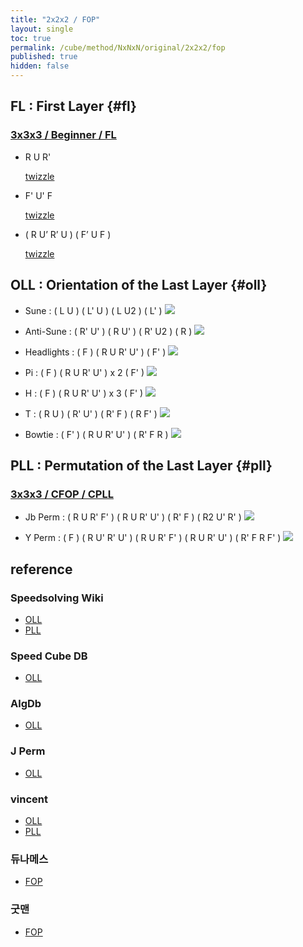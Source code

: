```yaml
---
title: "2x2x2 / FOP"
layout: single
toc: true
permalink: /cube/method/NxNxN/original/2x2x2/fop
published: true
hidden: false
---
```


<head>
  <base target="_blank">
  <style>
    img {
      max-width:200px;
    }
  </style>
</head>



## FL : First Layer {#fl}

### [3x3x3 / Beginner / FL](/cube/method/NxNxN/original/3x3x3/beginner#fl)

- R U R'

  <a href="https://alpha.twizzle.net/edit/?puzzle=2x2x2&setup-anchor=end&stickering=F2L&alg=R+U+R%27">
  twizzle
  </a>
- F' U' F

  <a href="https://alpha.twizzle.net/edit/?puzzle=2x2x2&setup-anchor=end&stickering=F2L&alg=F%27+U%27+F">
  twizzle
  </a>
- ( R U’ R’ U ) ( F’ U F )

  <a href="https://alpha.twizzle.net/edit/?puzzle=2x2x2&setup-anchor=end&stickering=F2L&alg=R+U%27+R%27+U+F%27+U+F">
  twizzle
  </a>



## OLL : Orientation of the Last Layer {#oll}

- Sune : ( L U ) ( L' U ) ( L U2 ) ( L' )
  <a href="https://alpha.twizzle.net/edit/?puzzle=2x2x2&setup-anchor=end&stickering=OLL&alg=L+U+L%27+U+L+U2+L%27">
    <img src="https://user-images.githubusercontent.com/92285528/215315964-8aeb06d1-4510-4986-9b84-9304cdc630b2.png">
  </a>

- Anti-Sune : ( R' U' ) ( R U' ) ( R' U2 ) ( R )
  <a href="https://alpha.twizzle.net/edit/?puzzle=2x2x2&setup-anchor=end&stickering=OLL&alg=R%27+U%27+R+U%27+R%27+U2%27+R">
    <img src="https://user-images.githubusercontent.com/92285528/215316110-1c056781-7a3d-4ce9-9377-5c4beba2bfb3.png">
  </a>

- Headlights : ( F ) ( R U R' U' ) ( F' )
  <a href="https://alpha.twizzle.net/edit/?puzzle=2x2x2&setup-anchor=end&stickering=OLL&alg=F+R+U+R%27+U%27+F%27">
    <img src="https://user-images.githubusercontent.com/92285528/215316173-07e73037-684d-476f-82f9-5a2fba058550.png">
  </a>

- Pi : ( F ) ( R U R' U' ) x 2 ( F' )
  <a href="https://alpha.twizzle.net/edit/?puzzle=2x2x2&setup-anchor=end&stickering=OLL&alg=F+%28R+U+R%27+U%27%292+F%27">
    <img src="https://user-images.githubusercontent.com/92285528/215316218-5baafcdc-906f-411e-8307-ec2624856b06.png">
  </a>

- H : ( F ) ( R U R' U' ) x 3 ( F' )
  <a href="https://alpha.twizzle.net/edit/?puzzle=2x2x2&setup-anchor=end&stickering=OLL&alg=F+%28R+U+R%27+U%27%293+F%27">
    <img src="https://user-images.githubusercontent.com/92285528/215316261-0b4874ed-e108-4f00-8862-e5905d3c858a.png">
  </a>

- T : ( R U ) ( R' U' ) ( R' F ) ( R F' )
  <a href="https://alpha.twizzle.net/edit/?puzzle=2x2x2&setup-anchor=end&stickering=OLL&alg=R+U+R%27+U%27+R%27+F+R+F%27">
    <img src="https://user-images.githubusercontent.com/92285528/215316300-9363e22c-58f2-4a55-90fa-506ad85bfb22.png">
  </a>

- Bowtie : ( F' ) ( R U R' U' ) ( R' F R )
  <a href="https://alpha.twizzle.net/edit/?puzzle=2x2x2&setup-anchor=end&stickering=OLL&alg=F%27+R+U+R%27+U%27+R%27+F+R">
    <img src="https://user-images.githubusercontent.com/92285528/215316352-2ce8950e-cefc-43e9-837c-86d45659e0f1.png">
  </a>



## PLL : Permutation of the Last Layer {#pll}

### [3x3x3 / CFOP / CPLL](/cube/method/NxNxN/original/3x3x3/cfop#cpll)

- Jb Perm : ( R U R' F' ) ( R U R' U' ) ( R' F ) ( R2 U' R' )
  <a href="https://alpha.twizzle.net/edit/?puzzle=2x2x2&setup-anchor=end&stickering=PLL&alg=R+U+R%27+F%27+R+U+R%27+U%27+R%27+F+R2+U%27+R%27">
    <img src="https://user-images.githubusercontent.com/92285528/215316506-cb35216a-50e5-4c45-bf76-6dceb9a9c517.png">
  </a>

- Y Perm : ( F ) ( R U' R' U' ) ( R U R' F' ) ( R U R' U' ) ( R' F R F' )
  <a href="https://alpha.twizzle.net/edit/?puzzle=2x2x2&setup-anchor=end&stickering=PLL&alg=F+R+U%27+R%27+U%27+R+U+R%27+F%27+R+U+R%27+U%27+R%27+F+R+F%27">
    <img src="https://user-images.githubusercontent.com/92285528/215316575-3bec725d-ab4a-49ff-beec-76f3e268a27b.png">
  </a>



## reference

### Speedsolving Wiki

- [OLL](https://www.speedsolving.com/wiki/index.php/OLL_(2x2x2))
- [PLL](https://www.speedsolving.com/wiki/index.php/PLL_(2x2x2))

### Speed Cube DB

- [OLL](https://speedcubedb.com/a/2x2/OrtegaOLL)

### AlgDb

- [OLL](http://algdb.net/puzzle/222/ortegaoll)

### J Perm

- [OLL](https://jperm.net/algs/2x2oll)

### vincent

- [OLL](https://m.blog.naver.com/vincentcube/60134585079)
- [PLL](https://m.blog.naver.com/vincentcube/60134585117)

### 듀나메스

- [FOP](https://youtu.be/wTMsdWKq6No)

### 굿맨

- [FOP](https://youtu.be/byZU8_inqSU)
